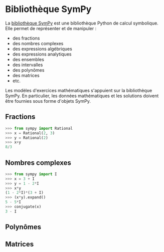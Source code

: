 # Bibliothèque SymPy

La [bibliothèque SymPy](https://www.sympy.org) est une bibliothèque Python de calcul symbolique. Elle permet de représenter et de manipuler :

  * des fractions
  * des nombres complexes
  * des expressions algébriques
  * des expressions analytiques
  * des ensembles
  * des intervalles
  * des polynômes
  * des matrices
  * etc.

Les modèles d'exercices mathématiques s'appuient sur la bibliothèque SymPy. En particulier, les données mathématiques et les solutions doivent être fournies sous forme d'objets SymPy.

## Fractions

```python
>>> from sympy import Rational
>>> x = Rational(2, 3)
>>> y = Rational(2)
>>> x+y
8/3
```


## Nombres complexes

```python
>>> from sympy import I
>>> x = 3 + I
>>> y = 1 - 2*I
>>> x*y
(1 - 2*I)*(3 + I)
>>> (x*y).expand()
5 - 5*I
>>> conjugate(x)
3 - I
```

## Polynômes

## Matrices
